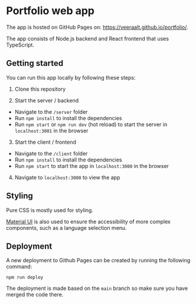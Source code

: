 # Portfolio web app

The app is hosted on GitHub Pages on: https://veeraalt.github.io/portfolio/.

The app consists of Node.js backend and React frontend that uses TypeScript.

## Getting started

You can run this app locally by following these steps:

1. Clone this repository

2. Start the server / backend

- Navigate to the `/server` folder
- Run `npm install` to install the dependencies
- Run `npm start` or `npm run dev` (hot reload) to start the server in `localhost:3001` in the browser

3. Start the client / frontend

- Navigate to the `/client` folder
- Run `npm install` to install the dependencies
- Run `npm start` to start the app in `localhost:3000` in the browser

4. Navigate to `localhost:3000` to view the app

## Styling

Pure CSS is mostly used for styling.

[Material UI](https://mui.com/) is also used to ensure the accessibility of more complex components, such as a language selection menu.

## Deployment

A new deployment to Github Pages can be created by running the following command:

`npm run deploy`

The deployment is made based on the `main` branch so make sure you have merged the code there.
